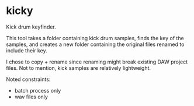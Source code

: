 # kicky
Kick drum keyfinder.

This tool takes a folder containing kick drum samples, finds the key of the samples, and creates a new folder containing the original files renamed to include their key.

I chose to copy + rename since renaming might break existing DAW project files. Not to mention, kick samples are relatively lightweight.

Noted constraints:
- batch process only
- wav files only
